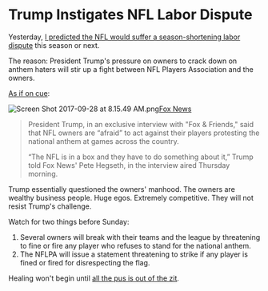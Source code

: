 # Trump Instigates NFL Labor Dispute

Yesterday, [I predicted the NFL would suffer a season-shortening labor dispute](https://hennessysview.com/2017/09/27/nfl-losing-a-laugher-video/) this season or next.

The reason: President Trump's pressure on owners to crack down on anthem haters will stir up a fight between NFL Players Association and the owners.

[As if on cue](http://www.thegatewaypundit.com/2017/09/trump-nfl-anthem-protests-nfl-owners-afraid-players-video/):

![Screen Shot 2017-09-28 at 8.15.49 AM.png](https://hennessysview.com/wp-content/uploads/2017/09/Screen-Shot-2017-09-28-at-8.15.49-AM.png)[Fox News](http://www.foxnews.com/politics/2017/09/28/trump-nfl-owners-afraid-to-take-action-against-kneeling-players.html)

> President Trump, in an exclusive interview with "Fox & Friends," said that NFL owners are “afraid” to act against their players protesting the national anthem at games across the country.
> 
> “The NFL is in a box and they have to do something about it,” Trump told Fox News' Pete Hegseth, in the interview aired Thursday morning.

Trump essentially questioned the owners' manhood. The owners are wealthy business people. Huge egos. Extremely competitive. They will not resist Trump's challenge.

Watch for two things before Sunday:

1. Several owners will break with their teams and the league by threatening to fine or fire any player who refuses to stand for the national anthem.
2. The NFLPA will issue a statement threatening to strike if any player is fined or fired for disrespecting the flag.

Healing won't begin until [all the pus is out of the zit](https://hennessysview.com/2017/09/25/president-trump-popped-the-nfls-biggest-zit/).
